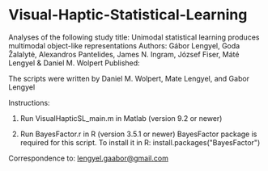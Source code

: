 # Visual-Haptic-Statistical-Learning

Analyses of the following study
title: Unimodal statistical learning produces multimodal object-like representations
Authors: Gábor Lengyel, Goda Žalalytė, Alexandros Pantelides, James N. Ingram, József Fiser, Máté Lengyel & Daniel M. Wolpert
Published: 

The scripts were written by Daniel M. Wolpert, Mate Lengyel, and Gabor Lengyel


Instructions:

1. Run VisualHapticSL_main.m in Matlab (version 9.2 or newer)

2. Run BayesFactor.r in R (version 3.5.1 or newer)
BayesFactor package is required for this script. To install it in R:
install.packages("BayesFactor")

Correspondence to: lengyel.gaabor@gmail.com
